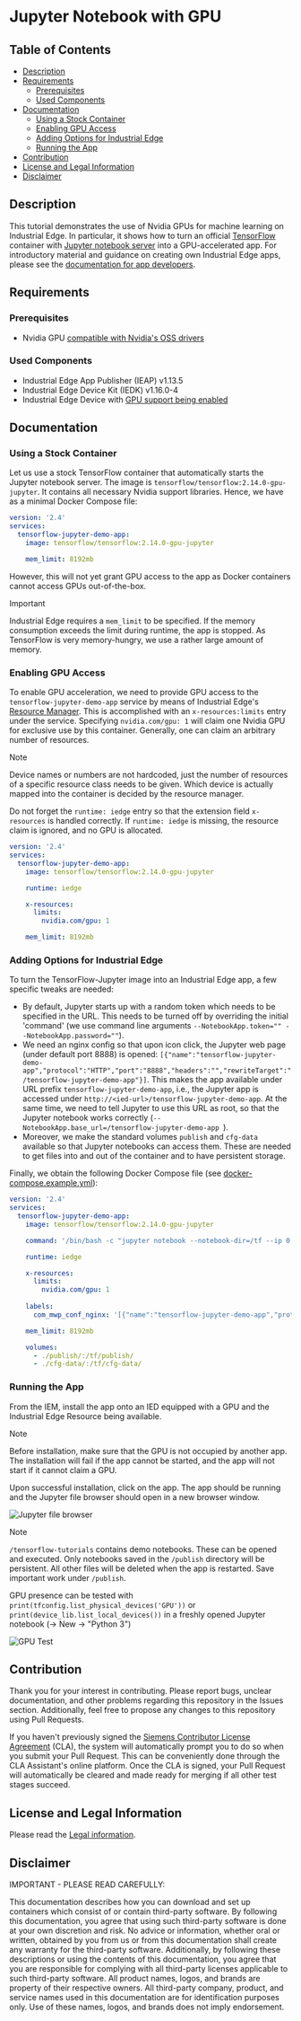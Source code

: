 # Jupyter Notebook with GPU <!-- omit from toc -->

## Table of Contents <!-- omit from toc -->

- [Description](#description)
- [Requirements](#requirements)
  - [Prerequisites](#prerequisites)
  - [Used Components](#used-components)
- [Documentation](#documentation)
  - [Using a Stock Container](#using-a-stock-container)
  - [Enabling GPU Access](#enabling-gpu-access)
  - [Adding Options for Industrial Edge](#adding-options-for-industrial-edge)
  - [Running the App](#running-the-app)
- [Contribution](#contribution)
- [License and Legal Information](#license-and-legal-information)
- [Disclaimer](#disclaimer)

## Description

This tutorial demonstrates the use of Nvidia GPUs for machine learning on Industrial Edge.
In particular, it shows how to turn an official [TensorFlow](https://www.tensorflow.org) container with [Jupyter notebook server](https://jupyter.org/) into a GPU-accelerated app.
For introductory material and guidance on creating own Industrial Edge apps, please see the [documentation for app developers](https://docs.eu1.edge.siemens.cloud/develop_an_application/index.html).

## Requirements

### Prerequisites

- Nvidia GPU [compatible with Nvidia's OSS drivers](https://github.com/NVIDIA/open-gpu-kernel-modules#compatible-gpus)

### Used Components

- Industrial Edge App Publisher (IEAP) v1.13.5
- Industrial Edge Device Kit (IEDK) v1.16.0-4
- Industrial Edge Device with [GPU support being enabled](https://docs.eu1.edge.siemens.cloud/build_a_device/device_building/development/configuration/capabilitiesjson.html#hostresourcemanager)

## Documentation

### Using a Stock Container

Let us use a stock TensorFlow container that automatically starts the Jupyter notebook server.
The image is `tensorflow/tensorflow:2.14.0-gpu-jupyter`.
It contains all necessary Nvidia support libraries.
Hence, we have as a minimal Docker Compose file:

```yaml
version: '2.4'
services:
  tensorflow-jupyter-demo-app:
    image: tensorflow/tensorflow:2.14.0-gpu-jupyter

    mem_limit: 8192mb
```

However, this will not yet grant GPU access to the app as Docker containers cannot access GPUs out-of-the-box.

> [!IMPORTANT]
> Industrial Edge requires a `mem_limit` to be specified.
> If the memory consumption exceeds the limit during runtime, the app is stopped.
> As TensorFlow is very memory-hungry, we use a rather large amount of memory.

### Enabling GPU Access

To enable GPU acceleration, we need to provide GPU access to the `tensorflow-jupyter-demo-app` service by means of Industrial Edge's [Resource Manager](https://docs.eu1.edge.siemens.cloud/develop_an_application/developer_guide/resource_manager/06_index.html).
This is accomplished with an `x-resources:limits` entry under the service.
Specifying `nvidia.com/gpu: 1` will claim one Nvidia GPU for exclusive use by this container.
Generally, one can claim an arbitrary number of resources.

> [!NOTE]
> Device names or numbers are not hardcoded, just the number of resources of a specific resource class needs to be given.
> Which device is actually mapped into the container is decided by the resource manager.

Do not forget the `runtime: iedge` entry so that the extension field `x-resources` is handled correctly.
If `runtime: iedge` is missing, the resource claim is ignored, and no GPU is allocated.

```yaml
version: '2.4'
services:
  tensorflow-jupyter-demo-app:
    image: tensorflow/tensorflow:2.14.0-gpu-jupyter

    runtime: iedge

    x-resources:
      limits:
        nvidia.com/gpu: 1

    mem_limit: 8192mb
```

### Adding Options for Industrial Edge

To turn the TensorFlow-Jupyter image into an Industrial Edge app, a few specific tweaks are needed:

- By default, Jupyter starts up with a random token which needs to be specified in the URL.
This needs to be turned off by overriding the initial 'command' (we use command line arguments `--NotebookApp.token="" --NotebookApp.password=""`).
- We need an nginx config so that upon icon click, the Jupyter web page (under default port 8888) is opened:
`[{"name":"tensorflow-jupyter-demo-app","protocol":"HTTP","port":"8888","headers":"","rewriteTarget":"/tensorflow-jupyter-demo-app"}]`.
This makes the app available under URL prefix `tensorflow-jupyter-demo-app`, i.e., the Jupyter app is accessed under `http://<ied-url>/tensorflow-jupyter-demo-app`.
At the same time, we need to tell Jupyter to use this URL as root, so that the Jupyter notebook works correctly (`--NotebookApp.base_url=/tensorflow-jupyter-demo-app `).
- Moreover, we make the standard volumes `publish` and `cfg-data` available so that Jupyter notebooks can access them.
These are needed to get files into and out of the container and to have persistent storage.

Finally, we obtain the following Docker Compose file (see [docker-compose.example.yml](./docker-compose.example.yml)):

```yaml
version: '2.4'
services:
  tensorflow-jupyter-demo-app:
    image: tensorflow/tensorflow:2.14.0-gpu-jupyter

    command: '/bin/bash -c "jupyter notebook --notebook-dir=/tf --ip 0.0.0.0 --no-browser --allow-root --NotebookApp.base_url=/tensorflow-jupyter-demo-app --NotebookApp.token=\"\" --NotebookApp.password=\"\" > /tf/publish/jupyter-console.log 2>&1"'

    runtime: iedge

    x-resources:
      limits:
        nvidia.com/gpu: 1
 
    labels:
      com_mwp_conf_nginx: '[{"name":"tensorflow-jupyter-demo-app","protocol":"HTTP","port":"8888","headers":"","rewriteTarget":"/tensorflow-jupyter-demo-app"}]'

    mem_limit: 8192mb

    volumes:
      - ./publish/:/tf/publish/
      - ./cfg-data/:/tf/cfg-data/
```

### Running the App

From the IEM, install the app onto an IED equipped with a GPU and the Industrial Edge Resource being available.

> [!NOTE]
> Before installation, make sure that the GPU is not occupied by another app.
> The installation will fail if the app cannot be started, and the app will not start if it cannot claim a GPU.

Upon successful installation, click on the app.
The app should be running and the Jupyter file browser should open in a new browser window.

![Jupyter file browser](docs/graphics/jupyter.png "Jupyter file browser")

> [!NOTE]
> `/tensorflow-tutorials` contains demo notebooks.
> These can be opened and executed.
> Only notebooks saved in the `/publish` directory will be persistent.
> All other files will be deleted when the app is restarted.
> Save important work under `/publish`.

GPU presence can be tested with `print(tfconfig.list_physical_devices('GPU'))` or `print(device_lib.list_local_devices())` in a freshly opened Jupyter notebook (-> New -> "Python 3")

![GPU Test](docs/graphics/gputest.png "GPU Test")

## Contribution

Thank you for your interest in contributing.
Please report bugs, unclear documentation, and other problems regarding this repository in the Issues section.
Additionally, feel free to propose any changes to this repository using Pull Requests.

If you haven't previously signed the [Siemens Contributor License Agreement](https://cla-assistant.io/industrial-edge/) (CLA), the system will automatically prompt you to do so when you submit your Pull Request.
This can be conveniently done through the CLA Assistant's online platform.
Once the CLA is signed, your Pull Request will automatically be cleared and made ready for merging if all other test stages succeed.

## License and Legal Information

Please read the [Legal information](LICENSE.txt).

## Disclaimer

IMPORTANT - PLEASE READ CAREFULLY:

This documentation describes how you can download and set up containers which consist of or contain third-party software.
By following this documentation, you agree that using such third-party software is done at your own discretion and risk.
No advice or information, whether oral or written, obtained by you from us or from this documentation shall create any warranty for the third-party software.
Additionally, by following these descriptions or using the contents of this documentation, you agree that you are responsible for complying with all third-party licenses applicable to such third-party software.
All product names, logos, and brands are property of their respective owners.
All third-party company, product, and service names used in this documentation are for identification purposes only.
Use of these names, logos, and brands does not imply endorsement.
